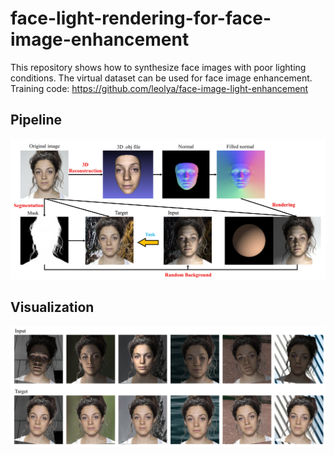 # face-light-rendering-for-face-image-enhancement

This repository shows how to synthesize face images with poor lighting conditions. The virtual dataset can be used for face image enhancement.  Training code: https://github.com/leolya/face-image-light-enhancement

## Pipeline

![](./assets/pipeline.jpg)

## Visualization

![](./assets/visual.jpg)